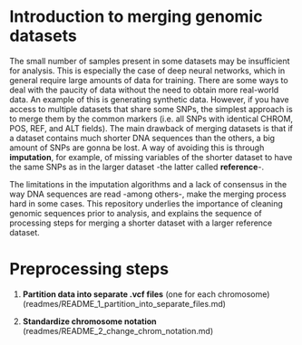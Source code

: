 # Introduction to merging genomic datasets

The small number of samples present in some datasets may be insufficient for analysis. This is especially the case of deep neural networks, which in general require large amounts of data for training. There are some ways to deal with the paucity of data without the need to obtain more real-world data. An example of this is generating synthetic data. However, if you have access to multiple datasets that share some SNPs, the simplest approach is to merge them by the common markers (i.e. all SNPs with identical CHROM, POS, REF, and ALT fields). The main drawback of merging datasets is that if a dataset contains much shorter DNA sequences than the others, a big amount of SNPs are gonna be lost. A way of avoiding this is through **imputation**, for example, of missing variables of the shorter dataset to have the same SNPs as in the larger dataset -the latter called **reference**-.

The limitations in the imputation algorithms and a lack of consensus in the way DNA sequences are read -among others-, make the merging process hard in some cases. This repository underlies the importance of cleaning genomic sequences prior to analysis, and explains the sequence of processing steps for merging a shorter dataset with a larger reference dataset.

# Preprocessing steps

1. **Partition data into separate .vcf files** (one for each chromosome) (readmes/README_1_partition_into_separate_files.md)

2. **Standardize chromosome notation** (readmes/README_2_change_chrom_notation.md)
